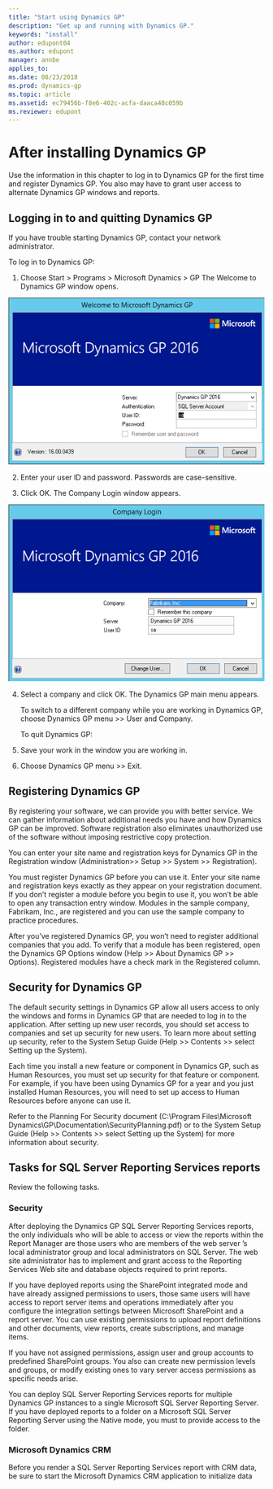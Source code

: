 ```yaml
---
title: "Start using Dynamics GP"
description: "Get up and running with Dynamics GP."
keywords: "install"
author: edupont04
ms.author: edupont
manager: annbe
applies_to: 
ms.date: 08/23/2018
ms.prod: dynamics-gp
ms.topic: article
ms.assetid: ec79456b-f8e6-402c-acfa-daaca48c059b
ms.reviewer: edupont
---
```


# After installing Dynamics GP

Use the information in this chapter to log in to Dynamics GP for the first time and register Dynamics GP. You also may have to grant user access to alternate Dynamics GP windows and reports.

## Logging in to and quitting Dynamics GP

If you have trouble starting Dynamics GP, contact your network administrator.

To log in to Dynamics GP:

1. Choose Start &gt; Programs &gt; Microsoft Dynamics &gt; GP
The Welcome to Dynamics GP window opens.

![login screen using the sa user](media/install-dynamics-gp-setup-01.png "Login screen")  

2. Enter your user ID and password. Passwords are case-sensitive.

3. Click OK. The Company Login window appears.

![screen to choose the company to log into](media/install-dynamics-gp-setup-02.png "Login screen")  

4. Select a company and click OK. The Dynamics GP main menu appears.

    To switch to a different company while you are working in Dynamics GP, choose Dynamics GP menu &gt;&gt; User and Company.

    To quit Dynamics GP:

1. Save your work in the window you are working in.

2. Choose Dynamics GP menu &gt;&gt; Exit.

## Registering Dynamics GP

By registering your software, we can provide you with better service. We can gather information about additional needs you have and how Dynamics GP can be improved. Software registration also eliminates unauthorized use of the software without imposing restrictive copy protection.

You can enter your site name and registration keys for Dynamics GP in the Registration window (Administration&gt;&gt; Setup &gt;&gt; System &gt;&gt; Registration).

You must register Dynamics GP before you can use it. Enter your site name and registration keys exactly as they appear on your registration document. If you don’t register a module before you begin to use it, you won’t be able to open any transaction entry window. Modules in the sample company, Fabrikam, Inc., are registered and you can use the sample company to practice procedures.

After you’ve registered Dynamics GP, you won’t need to register additional companies that you add. To verify that a module has been registered, open the Dynamics GP Options window (Help &gt;&gt; About Dynamics GP &gt;&gt; Options). Registered modules have a check mark in the Registered column.

## Security for Dynamics GP

The default security settings in Dynamics GP allow all users access to only the windows and forms in Dynamics GP that are needed to log in to the application. After setting up new user records, you should set access to companies and set up security for new users. To learn more about setting up security, refer to the System Setup Guide (Help &gt;&gt; Contents &gt;&gt; select Setting up the System).

Each time you install a new feature or component in Dynamics GP, such as Human Resources, you must set up security for that feature or component. For example, if you have been using Dynamics GP for a year and you just installed Human Resources, you will need to set up access to Human Resources before anyone can use it.

Refer to the Planning For Security document (C:\\Program Files\\Microsoft Dynamics\\GP\\Documentation\\SecurityPlanning.pdf) or to the System Setup Guide (Help &gt;&gt; Contents &gt;&gt; select Setting up the System) for more information about security.

## Tasks for SQL Server Reporting Services reports

Review the following tasks.

### Security

After deploying the Dynamics GP SQL Server Reporting Services reports, the only individuals who will be able to access or view the reports within the Report Manager are those users who are members of the web server ’s local administrator group and local administrators on SQL Server. The web site administrator has to implement and grant access to the Reporting Services Web site and database objects required to print reports.

If you have deployed reports using the SharePoint integrated mode and have already assigned permissions to users, those same users will have access to report server items and operations immediately after you configure the integration settings between Microsoft SharePoint and a report server. You can use existing permissions to upload report definitions and other documents, view reports, create subscriptions, and manage items.

If you have not assigned permissions, assign user and group accounts to predefined SharePoint groups. You also can create new permission levels and groups, or modify existing ones to vary server access permissions as specific needs arise.

You can deploy SQL Server Reporting Services reports for multiple Dynamics GP instances to a single Microsoft SQL Server Reporting Server. If you have deployed reports to a folder on a Microsoft SQL Server Reporting Server using the Native mode, you must to provide access to the folder.

### Microsoft Dynamics CRM

Before you render a SQL Server Reporting Services report with CRM data, be sure to start the Microsoft Dynamics CRM application to initialize data
